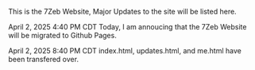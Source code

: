 This is the 7Zeb Website, Major Updates to the site will be listed here.

April 2, 2025 4:40 PM CDT
Today, I am annoucing that the 7Zeb Website will be migrated to Github Pages.

April 2, 2025 8:40 PM CDT
index.html, updates.html, and me.html have been transfered over.
